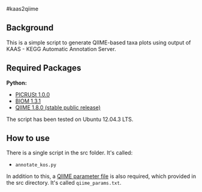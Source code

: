 #kaas2qiime

Background
------

This is a simple script to generate QIIME-based taxa plots using output of KAAS - KEGG Automatic Annotation Server. 

Required Packages
------

**Python:**

- [PICRUSt 1.0.0](http://picrust.github.io/picrust/install.html#install)
- [BIOM 1.3.1](http://biom-format.org/)
- [QIIME 1.8.0 (stable public release)](https://github.com/qiime/qiime-deploy)

The script has been tested on Ubuntu 12.04.3 LTS.

How to use
------

There is a single script in the src folder. It's called:

- ```annotate_kos.py```

In addition to this, a [QIIME parameter file](http://qiime.org/documentation/qiime_parameters_files.html) is also required, which provided in the src directory. It's called ```qiime_params.txt```.
